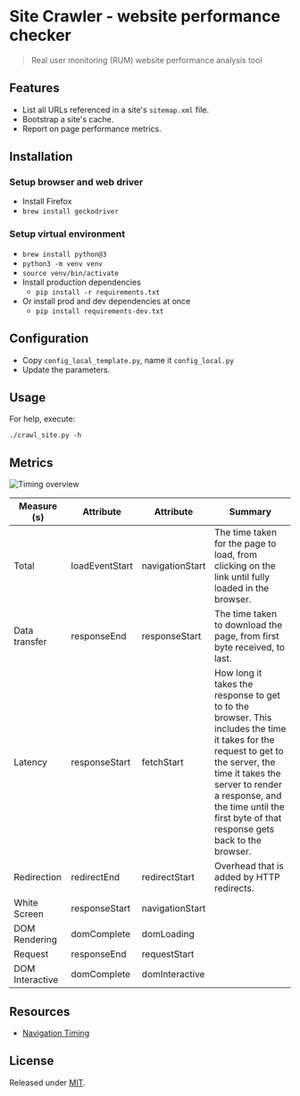 # Site Crawler - website performance checker
> Real user monitoring (RUM) website performance analysis tool

## Features

- List all URLs referenced in a site's `sitemap.xml` file.
- Bootstrap a site's cache.
- Report on page performance metrics.

## Installation

### Setup browser and web driver

- Install Firefox
- `brew install geckodriver`

### Setup virtual environment 

- `brew install python@3`
- `python3 -m venv venv`
- `source venv/bin/activate`
- Install production dependencies
    - `pip install -r requirements.txt`
- Or install prod and dev dependencies at once
    - `pip install requirements-dev.txt`

## Configuration

- Copy `config_local_template.py`, name it `config_local.py`
- Update the parameters.

## Usage

For help, execute:

```
./crawl_site.py -h
```

## Metrics

![Timing overview](https://www.w3.org/TR/navigation-timing/timing-overview.png)

|  Measure (s) | Attribute | Attribute | Summary |
| ------------- | ------------- | ------------- | ------------- |
| Total | loadEventStart | navigationStart | The time taken for the page to load, from clicking on the link until fully loaded in the browser. |
| Data transfer | responseEnd | responseStart | The time taken to download the page, from first byte received, to last. |
| Latency | responseStart | fetchStart | How long it takes the response to get to to the browser. This includes the time it takes for the request to get to the server, the time it takes the server to render a response, and the time until the first byte of that response gets back to the browser. |
| Redirection | redirectEnd | redirectStart | Overhead that is added by HTTP redirects. |
| White Screen | responseStart | navigationStart |  |
| DOM Rendering | domComplete | domLoading |  |
| Request | responseEnd | requestStart |  |
| DOM Interactive | domComplete | domInteractive |  |

## Resources

- [Navigation Timing](https://www.w3.org/TR/navigation-timing)

## License

Released under [MIT](/LICENSE).
